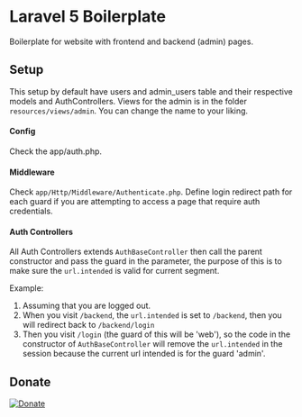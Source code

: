# Laravel 5 Boilerplate

Boilerplate for website with frontend and backend (admin) pages.

## Setup

This setup by default have users and admin_users table and their respective models and AuthControllers. Views for the admin is in the folder ```resources/views/admin```. You can change the name to your liking.

#### Config

Check the app/auth.php.

#### Middleware

Check ```app/Http/Middleware/Authenticate.php```. Define login redirect path for each guard if you are attempting to access a page that require auth credentials.

#### Auth Controllers

All Auth Controllers extends ```AuthBaseController``` then call the parent constructor and pass the guard in the parameter, the purpose of this is to make sure the ```url.intended``` is valid for current segment.

Example:

1. Assuming that you are logged out.
2. When you visit ```/backend```, the ```url.intended``` is set to ```/backend```, then you will redirect back to ```/backend/login```
3. Then you visit ```/login``` (the guard of this will be 'web'), so the code in the constructor of ```AuthBaseController``` will remove the ```url.intended``` in the session because the current url intended is for the guard 'admin'.

## Donate

[![Donate](https://img.shields.io/badge/Donate-PayPal-green.svg)](https://www.paypal.com/cgi-bin/webscr?cmd=_s-xclick&hosted_button_id=Q4XLBV46V3958)
